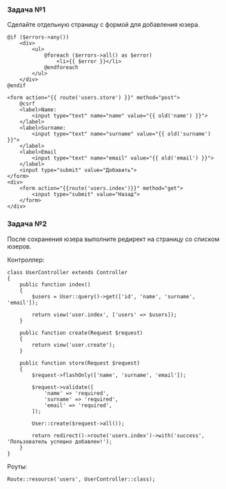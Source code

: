 ### Задача №1

Сделайте отдельную страницу с формой для добавления юзера.

    @if ($errors->any())
        <div>
            <ul>
                @foreach ($errors->all() as $error)
                    <li>{{ $error }}</li>
                @endforeach
            </ul>
        </div>
    @endif
    
    <form action="{{ route('users.store') }}" method="post">
        @csrf
        <label>Name:
            <input type="text" name="name" value="{{ old('name') }}">
        </label>
        <label>Surname:
            <input type="text" name="surname" value="{{ old('surname') }}">
        </label>
        <label>Email
            <input type="text" name="email" value="{{ old('email') }}">
        </label>
        <input type="submit" value="Добавить">
    </form>
    <div>
        <form action="{{route('users.index')}}" method="get">
            <input type="submit" value="Назад">
        </form>
    </div>

### Задача №2

После сохранения юзера выполните редирект на страницу со списком юзеров.

Контроллер:

    class UserController extends Controller
    {
        public function index()
        {
            $users = User::query()->get(['id', 'name', 'surname', 'email']);
    
            return view('user.index', ['users' => $users]);
        }
    
        public function create(Request $request)
        {
            return view('user.create');
        }
    
        public function store(Request $request)
        {
            $request->flashOnly(['name', 'surname', 'email']);
    
            $request->validate([
                'name' => 'required',
                'surname' => 'required',
                'email' => 'required',
            ]);
    
            User::create($request->all());
    
            return redirect()->route('users.index')->with('success', 'Пользователь успешно добавлен!');
        }
    } 

Роуты:

    Route::resource('users', UserController::class);